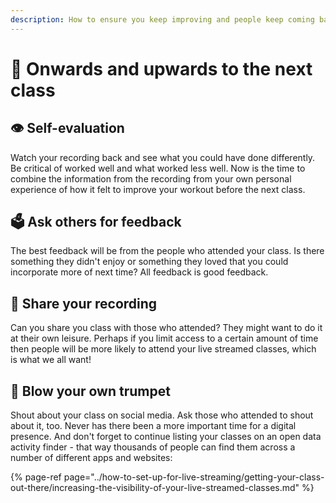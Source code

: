 ```yaml
---
description: How to ensure you keep improving and people keep coming back.
---
```


# 🚀 Onwards and upwards to the next class

## 👁 Self-evaluation

Watch your recording back and see what you could have done differently. Be critical of worked well and what worked less well. Now is the time to combine the information from the recording from your own personal experience of how it felt to improve your workout before the next class.

## 🗳 Ask others for feedback

The best feedback will be from the people who attended your class. Is there something they didn't enjoy or something they loved that you could incorporate more of next time? All feedback is good feedback.

## 🎥 Share your recording

Can you share you class with those who attended? They might want to do it at their own leisure. Perhaps if you limit access to a certain amount of time then people will be more likely to attend your live streamed classes, which is what we all want!

## 🎺 Blow your own trumpet

Shout about your class on social media. Ask those who attended to shout about it, too. Never has there been a more important time for a digital presence. And don't forget to continue listing your classes on an open data activity finder - that way thousands of people can find them across a number of different apps and websites:

{% page-ref page="../how-to-set-up-for-live-streaming/getting-your-class-out-there/increasing-the-visibility-of-your-live-streamed-classes.md" %}

